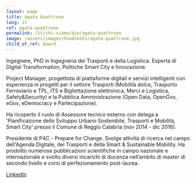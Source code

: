 ```yaml
---
layout: page
title: Agata Quattrone
lang: it
ref: agata-quattrone
permalink: /it/chi-siamo/bio/agata-quattrone
image: /assets/images/headshots/agata-quattrone.jpg
child_of_ref: board
---
```


Ingegnere, PhD in Ingegneria dei Trasporti e della Logistica. Esperta di Digital Transformation, Politiche Smart City e Innovazione.

Project Manager, progettista di piattaforme digitali e servizi intelligenti con esperienza in progetti per il settore Trasporti (Mobilità dolce, Trasporto Ferroviario e TPL, ITS e Bigliettazione elettronica, Merci e Logistica, Safety&Security) e la Pubblica Amministrazione (Open Data, OpenGov, eGov, eDemocracy e Partecipazione).

Ha ricoperto il ruolo di Assessore tecnico esterno con delega a 'Pianificazione dello Sviluppo Urbano Sostenibile, Trasporti e Mobilità, Smart City' presso il Comune di Reggio Calabria (nov 2014 - dic 2016).

Presidente di P4C - Prepare for Change. Svolge attività di ricerca nel campo dell'Agenda Digitale, dei Trasporti e della Smart & Sustainable Mobility. Ha prodotto numerose pubblicazioni scientifiche in campo nazionale e internazionale e svolto diversi incarichi di docenza nell’ambito di master di secondo livello e corsi di perfezionamento post-laurea.

[LinkedIn](https://www.linkedin.com/in/quattroneagata/)
